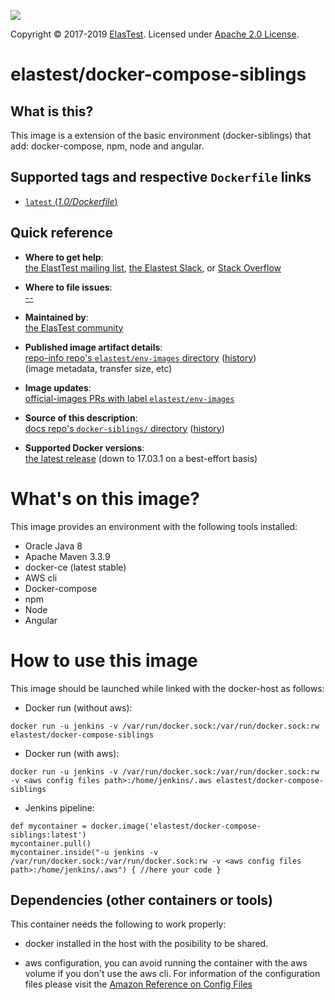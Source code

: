 
[![][ElasTest Logo]][ElasTest]

Copyright © 2017-2019 [ElasTest]. Licensed under [Apache 2.0 License].

elastest/docker-compose-siblings 
==============================

## What is this? 

This image is a extension of the basic environment (docker-siblings) that add: docker-compose, npm, node and angular.

## Supported tags and respective `Dockerfile` links
-	[ `latest` (*1.0/Dockerfile*)]()

## Quick reference

-	**Where to get help**:  
	[the ElastTest mailing list](), [the Elastest Slack](), or [Stack Overflow]()

-	**Where to file issues**:  
	[--]()

-	**Maintained by**:  
	[the ElasTest community](https://github.com/elastest)

-	**Published image artifact details**:  
	[repo-info repo's `elastest/env-images` directory](https://github.com/elastest/env-images/blob/master/<image-name>) ([history](https://github.com/elastest/env-images/commits/master/<image-name>))  
	(image metadata, transfer size, etc)

-	**Image updates**:  
	[official-images PRs with label `elastest/env-images`](https://github.com/elastest/env-images/pulls?q=label%3Alibrary%2Fmysql)  

-	**Source of this description**:  
	[docs repo's `docker-siblings/` directory](https://github.com/elastest/env-images/tree/master/docker-siblings) ([history](https://github.com/elastest/env-images/commits/master/docker-siblings))

-	**Supported Docker versions**:  
	[the latest release](https://github.com/docker/docker/releases/latest) (down to 17.03.1 on a best-effort basis)

# What's on this image?

This image provides an environment with the following tools installed:
- Oracle Java 8
- Apache Maven 3.3.9
- docker-ce (latest stable)
- AWS cli 
- Docker-compose
- npm
- Node
- Angular


# How to use this image

This image should be launched while linked with the docker-host as follows:

- Docker run (without aws): 
```
docker run -u jenkins -v /var/run/docker.sock:/var/run/docker.sock:rw elastest/docker-compose-siblings 
```

- Docker run (with aws): 
```
docker run -u jenkins -v /var/run/docker.sock:/var/run/docker.sock:rw -v <aws config files path>:/home/jenkins/.aws elastest/docker-compose-siblings 
```

- Jenkins pipeline: 
```
def mycontainer = docker.image('elastest/docker-compose-siblings:latest')
mycontainer.pull() 
mycontainer.inside("-u jenkins -v /var/run/docker.sock:/var/run/docker.sock:rw -v <aws config files path>:/home/jenkins/.aws") { //here your code }
```

## Dependencies (other containers or tools)

This container needs the following to work properly:

- docker installed in the host with the posibility to be shared. 

- aws configuration, you can avoid running the container with the aws volume if you don't use the aws cli. For information of the configuration files please visit the [Amazon Reference on Config Files](http://docs.aws.amazon.com/cli/latest/userguide/cli-config-files.html) 



[Apache 2.0 License]: http://www.apache.org/licenses/LICENSE-2.0
[ElasTest]: http://elastest.io/
[ElasTest Logo]: http://elastest.io/images/logos_elastest/elastest-logo-gray-small.png
[ElasTest Twitter]: https://twitter.com/elastestio
[GitHub ElasTest Group]: https://github.com/elastest
